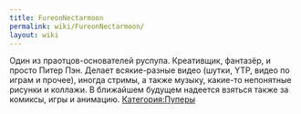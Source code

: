 ```yaml
---
title: FureonNectarmoon
permalink: wiki/FureonNectarmoon/
layout: wiki
---
```


Один из праотцов-основателей руспупа. Креативщик, фантазёр, и просто
Питер Пэн. Делает всякие-разные видео (шутки, YTP, видео по играм и
прочее), иногда стримы, а также музыку, какие-то непонятные рисунки и
коллажи. В ближайшем будущем надеется взяться также за комиксы, игры и
анимацию. [Категория:Пуперы](Категория:Пуперы "wikilink")
